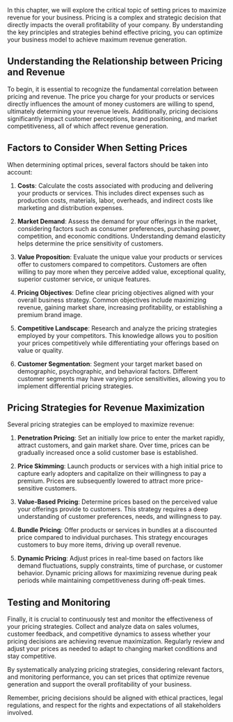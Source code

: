 
In this chapter, we will explore the critical topic of setting prices to maximize revenue for your business. Pricing is a complex and strategic decision that directly impacts the overall profitability of your company. By understanding the key principles and strategies behind effective pricing, you can optimize your business model to achieve maximum revenue generation.

Understanding the Relationship between Pricing and Revenue
----------------------------------------------------------

To begin, it is essential to recognize the fundamental correlation between pricing and revenue. The price you charge for your products or services directly influences the amount of money customers are willing to spend, ultimately determining your revenue levels. Additionally, pricing decisions significantly impact customer perceptions, brand positioning, and market competitiveness, all of which affect revenue generation.

Factors to Consider When Setting Prices
---------------------------------------

When determining optimal prices, several factors should be taken into account:

1. **Costs**: Calculate the costs associated with producing and delivering your products or services. This includes direct expenses such as production costs, materials, labor, overheads, and indirect costs like marketing and distribution expenses.

2. **Market Demand**: Assess the demand for your offerings in the market, considering factors such as consumer preferences, purchasing power, competition, and economic conditions. Understanding demand elasticity helps determine the price sensitivity of customers.

3. **Value Proposition**: Evaluate the unique value your products or services offer to customers compared to competitors. Customers are often willing to pay more when they perceive added value, exceptional quality, superior customer service, or unique features.

4. **Pricing Objectives**: Define clear pricing objectives aligned with your overall business strategy. Common objectives include maximizing revenue, gaining market share, increasing profitability, or establishing a premium brand image.

5. **Competitive Landscape**: Research and analyze the pricing strategies employed by your competitors. This knowledge allows you to position your prices competitively while differentiating your offerings based on value or quality.

6. **Customer Segmentation**: Segment your target market based on demographic, psychographic, and behavioral factors. Different customer segments may have varying price sensitivities, allowing you to implement differential pricing strategies.

Pricing Strategies for Revenue Maximization
-------------------------------------------

Several pricing strategies can be employed to maximize revenue:

1. **Penetration Pricing**: Set an initially low price to enter the market rapidly, attract customers, and gain market share. Over time, prices can be gradually increased once a solid customer base is established.

2. **Price Skimming**: Launch products or services with a high initial price to capture early adopters and capitalize on their willingness to pay a premium. Prices are subsequently lowered to attract more price-sensitive customers.

3. **Value-Based Pricing**: Determine prices based on the perceived value your offerings provide to customers. This strategy requires a deep understanding of customer preferences, needs, and willingness to pay.

4. **Bundle Pricing**: Offer products or services in bundles at a discounted price compared to individual purchases. This strategy encourages customers to buy more items, driving up overall revenue.

5. **Dynamic Pricing**: Adjust prices in real-time based on factors like demand fluctuations, supply constraints, time of purchase, or customer behavior. Dynamic pricing allows for maximizing revenue during peak periods while maintaining competitiveness during off-peak times.

Testing and Monitoring
----------------------

Finally, it is crucial to continuously test and monitor the effectiveness of your pricing strategies. Collect and analyze data on sales volumes, customer feedback, and competitive dynamics to assess whether your pricing decisions are achieving revenue maximization. Regularly review and adjust your prices as needed to adapt to changing market conditions and stay competitive.

By systematically analyzing pricing strategies, considering relevant factors, and monitoring performance, you can set prices that optimize revenue generation and support the overall profitability of your business.

Remember, pricing decisions should be aligned with ethical practices, legal regulations, and respect for the rights and expectations of all stakeholders involved.
